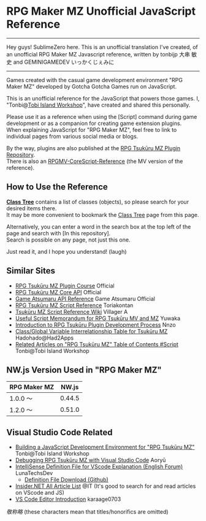 # RPG Maker MZ Unofficial JavaScript Reference

---

Hey guys! SublimeZero here. This is an unofficial translation I've created, of an unofficial RPG Maker MZ Javascript reference, written by tonbijp 大串 敏史 and GEMINIGAMEDEV いっかくじぇみに

---

Games created with the casual game development environment "RPG Maker MZ" developed by Gotcha Gotcha Games run on JavaScript.

This is an unofficial reference for the JavaScript that powers those games. I, "Tonbi@[Tobi Island Workshop](http://tonbi.jp/)", have created and shared this personally.

Please use it as a reference when using the [Script] command during game development or as a companion for creating game extension plugins.<br />
When explaining JavaScript for "RPG Maker MZ", feel free to link to individual pages from various social media or blogs.

By the way, plugins are also published at the [RPG Tsukūru MZ Plugin Repository](https://github.com/tonbijp/RPGMakerMZ/).<br />
There is also an [RPGMV-CoreScript-Reference](https://katai5plate.github.io/RPGMV-CoreScript-Reference/) (the MV version of the reference).

## How to Use the Reference

**[Class Tree](index.md)** contains a list of classes (objects), so please search for your desired items there.<br />
It may be more convenient to bookmark the [Class Tree](index.md) page from this page.

Alternatively, you can enter a word in the search box at the top left of the page and search with [In this repository].<br />
Search is possible on any page, not just this one.

Just read it, and I hope you understand! (laugh)

## Similar Sites

* [RPG Tsukūru MZ Plugin Course](https://tkool.jp/mz/plugin/) Official
* [RPG Tsukūru MZ Core API](https://tkool.jp/mz/rmmz_api/) Official
* [Game Atsumaru API Reference](https://atsumaru.github.io/api-references/) Game Atsumaru Official
* [RPG Tsukūru MZ Script Reference](https://docs.google.com/spreadsheets/d/1aqY-xzFqT0vnZE-OkfsMYsP9Ud91vWTrBLU-uDkJ-Ls/edit#gid=270496334) Toriakontan
* [Tsukūru MZ Script Reference Wiki](http://www.rpgmaker-script-wiki.xyz/mzscriptwiki.php) Villager A
* [Useful Script Memorandum for RPG Tsukūru MV and MZ](https://yuwakas.blog.shinobi.jp/Entry/367/) Yuwaka
* [Introduction to RPG Tsukūru Plugin Development Process](https://note.com/nz_prism/n/n179edce51d4b) Nnzo
* [Class/Global Variable Interrelationship Table for Tsukūru MZ](https://qiita.com/katai5plate/items/0591dbaa1f93454f7725) Hadohado@Had2Apps
* [Related Articles on "RPG Tsukūru MZ" Table of Contents #Script](https://zenn.dev/tonbi/articles/69ccac7acfedb6#%E3%82%B9%E3%82%AF%E3%83%AA%E3%83%97%E3%83%88) Tonbi@Tobi Island Workshop

## NW.js Version Used in "RPG Maker MZ"

| RPG Maker MZ | NW.js |
| --- | --- |
| 1.0.0 〜 | 0.44.5 |
| 1.2.0 〜 | 0.51.0 |

## Visual Studio Code Related

* [Building a JavaScript Development Environment for "RPG Tsukūru MZ"](https://zenn.dev/tonbi/articles/f9e2a51bda7a92) Tonbi@Tobi Island Workshop
* [Debugging RPG Tsukūru MZ with Visual Studio Code](http://dragonflare.blue/dcave/articles.php?la=ja) Aoryū 
* [IntelliSense Definition File for VScode Explanation (English Forum)](https://forums.rpgmakerweb.com/index.php?threads/lunasense-rpgmakermv-mz-intellisense.126646/) LunaTechsDev
    * [Definition File Download (Github)](https://github.com/LunaTechsDev/LunaLite/tree/master/dist)
* [Insider.NET All Article List](https://www.atmarkit.co.jp/ait/subtop/features/dotnet/all.html) @IT (It's good to search for and read articles on VScode and JS)
* [VS Code Editor Introduction](https://zenn.dev/karaage0703/books/80b6999d429abc8051bb) karaage0703

*敬称略* (these characters mean that titles/honorifics are omitted)
